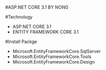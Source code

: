 #ASP.NET CORE 3.1 BY NONG

#Technology 
- ASP.NET CORE 3.1
- ENTITY FRAMEWORK CORE 3.1

#Install Packge
- Microsoft.EntityFrameworkCore.SqlServer
- Microsoft.EntityFrameworkCore.Tools
- Microsoft.EntityFrameworkCore.Design